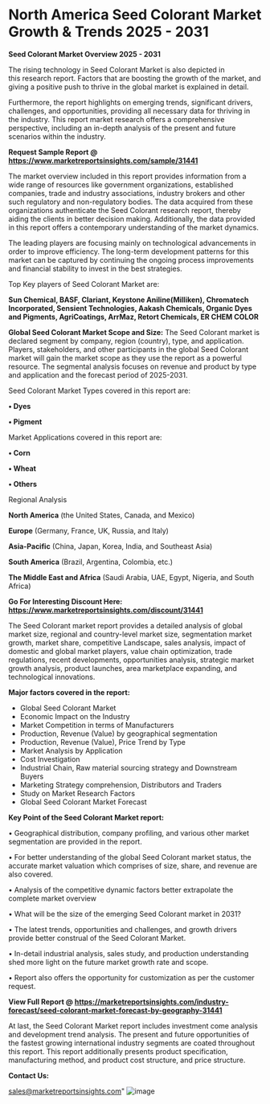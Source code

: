  # North America Seed Colorant Market Growth & Trends 2025 - 2031

<Strong> Seed Colorant Market Overview 2025 - 2031</strong>

The rising technology in Seed Colorant Market is also depicted in this research report. Factors that are boosting the growth of the market, and giving a positive push to thrive in the global market is explained in detail.

Furthermore, the report highlights on emerging trends, significant drivers, challenges, and opportunities, providing all necessary data for thriving in the industry. This report market research offers a comprehensive perspective, including an in-depth analysis of the present and future scenarios within the industry.

<strong>Request Sample Report @ <a href=https://www.marketreportsinsights.com/sample/31441>https://www.marketreportsinsights.com/sample/31441</a></strong>

The market overview included in this report provides information from a wide range of resources like government organizations, established companies, trade and industry associations, industry brokers and other such regulatory and non-regulatory bodies. The data acquired from these organizations authenticate the Seed Colorant research report, thereby aiding the clients in better decision making. Additionally, the data provided in this report offers a contemporary understanding of the market dynamics.

The leading players are focusing mainly on technological advancements in order to improve efficiency. The long-term development patterns for this market can be captured by continuing the ongoing process improvements and financial stability to invest in the best strategies.

Top Key players of Seed Colorant Market are:

<strong>Sun Chemical, BASF, Clariant, Keystone Aniline(Milliken), Chromatech Incorporated, Sensient Technologies, Aakash Chemicals, Organic Dyes and Pigments, AgriCoatings, ArrMaz, Retort Chemicals, ER CHEM COLOR</strong>

<strong><b>Global Seed Colorant Market Scope and Size:</b></strong>
The Seed Colorant market is declared segment by company, region (country), type, and application. Players, stakeholders, and other participants in the global Seed Colorant market will gain the market scope as they use the report as a powerful resource. The segmental analysis focuses on revenue and product by type and application and the forecast period of 2025-2031.

Seed Colorant Market Types covered in this report are:

<strong>• Dyes

• Pigment</strong>

Market Applications covered in this report are:

<strong>• Corn

• Wheat

• Others</strong> 

Regional Analysis

<strong>North America</strong> (the United States, Canada, and Mexico)

<strong>Europe</strong> (Germany, France, UK, Russia, and Italy)

<strong>Asia-Pacific</strong> (China, Japan, Korea, India, and Southeast Asia)

<strong>South America</strong> (Brazil, Argentina, Colombia, etc.)

<strong>The Middle East and Africa</strong> (Saudi Arabia, UAE, Egypt, Nigeria, and South Africa)

<strong>Go For Interesting Discount Here: <a href=https://www.marketreportsinsights.com/discount/31441>https://www.marketreportsinsights.com/discount/31441</a></strong>

The Seed Colorant market report provides a detailed analysis of global market size, regional and country-level market size, segmentation market growth, market share, competitive Landscape, sales analysis, impact of domestic and global market players, value chain optimization, trade regulations, recent developments, opportunities analysis, strategic market growth analysis, product launches, area marketplace expanding, and technological innovations.

<strong><b>Major factors covered in the report:</b></strong>
<ul>
  <li>Global Seed Colorant Market </li>
  <li>Economic Impact on the Industry</li>
  <li>Market Competition in terms of Manufacturers</li>
  <li>Production, Revenue (Value) by geographical segmentation</li>
  <li>Production, Revenue (Value), Price Trend by Type</li>
  <li>Market Analysis by Application</li>
  <li>Cost Investigation</li>
  <li>Industrial Chain, Raw material sourcing strategy and Downstream Buyers</li>
  <li>Marketing Strategy comprehension, Distributors and Traders</li>
  <li>Study on Market Research Factors</li>
  <li>Global Seed Colorant Market Forecast</li>
</ul>

<strong><b>Key Point of the Seed Colorant Market report:</b></strong>

• Geographical distribution, company profiling, and various other market segmentation are provided in the report.

• For better understanding of the global Seed Colorant market status, the accurate market valuation which comprises of size, share, and revenue are also covered.

• Analysis of the competitive dynamic factors better extrapolate the complete market overview

• What will be the size of the emerging Seed Colorant market in 2031?

• The latest trends, opportunities and challenges, and growth drivers provide better construal of the Seed Colorant Market.

• In-detail industrial analysis, sales study, and production understanding shed more light on the future market growth rate and scope.

• Report also offers the opportunity for customization as per the customer request.

<strong><b>View Full Report @ <a href=https://marketreportsinsights.com/industry-forecast/seed-colorant-market-forecast-by-geography-31441>https://marketreportsinsights.com/industry-forecast/seed-colorant-market-forecast-by-geography-31441</a></b></strong>


At last, the Seed Colorant Market report includes investment come analysis and development trend analysis. The present and future opportunities of the fastest growing international industry segments are coated throughout this report. This report additionally presents product specification, manufacturing method, and product cost structure, and price structure.

<strong>Contact Us:</strong>

sales@marketreportsinsights.com"
![image](https://github.com/user-attachments/assets/f2313d2d-09ef-4f79-815a-8f457a949858)

